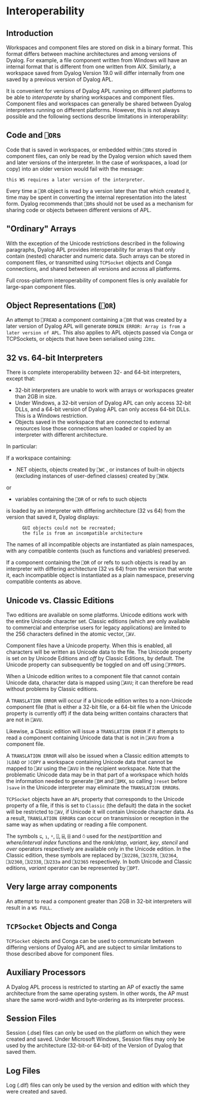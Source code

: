 <h1 class="heading"><span class="name">Interoperability</span></h1>

## Introduction

Workspaces and component files are stored on disk in a binary format. This format differs between machine architectures and among versions of Dyalog. For example, a file component written from Windows will have an internal format that is different from one written from AIX. Similarly, a workspace saved from Dyalog Version 19.0 will differ internally from one saved by a previous version of Dyalog APL.

It is convenient for versions of Dyalog APL running on different platforms to be able to
*interoperate* by sharing workspaces and component files. Component files and workspaces can generally be shared between Dyalog interpreters running on different platforms. However, this is not always possible and the following sections describe limitations in interoperability:

## Code and `⎕OR`s

Code that is saved in workspaces, or embedded within `⎕OR`s stored in component files, can only be read by the Dyalog version which saved them and later versions of the interpreter. In the case of workspaces, a load (or copy) into an older version would fail with the message:
```apl
this WS requires a later version of the interpreter.
```

Every time a  `⎕OR` 
object is read by a version later than that which created it, time may be spent in converting the internal representation into the latest form.  Dyalog recommends that  `⎕OR`s should not be used as a mechanism for sharing code or objects between different versions of APL.

## "Ordinary" Arrays

With the exception of the Unicode restrictions described in the following paragraphs, Dyalog APL provides interoperability for arrays that only contain (nested) character and numeric data. Such arrays can be stored in component files, or transmitted using
`TCPSocket` objects and Conga connections, and shared between all versions and across all platforms.

Full cross-platform interoperability of component files is only available for large-span component files.

## Object Representations (`⎕OR`)

An attempt to `⎕FREAD` a component containing a `⎕OR` that was created by a later version of Dyalog APL will generate `DOMAIN ERROR: Array is from a later version of APL`. This also applies to APL objects passed via Conga or TCPSockets, or objects that have been serialised using `220⌶`.

## 32 vs. 64-bit Interpreters

There is complete interoperability between 32- and 64-bit interpreters, except that:

- 32-bit interpreters are unable to work with arrays or workspaces greater than 2GB in size.
- Under Windows, a 32-bit version of Dyalog APL can only access 32-bit DLLs, and a 64-bit version of Dyalog APL can only access 64-bit DLLs. This is a Windows restriction.
- Objects saved in the workspace that are connected to external resources lose those connections when loaded or copied by an interpreter with different architecture.

In particular:

If a workspace containing:

- .NET objects, objects created by `⎕WC` , or instances of built-in objects (excluding instances of user-defined classes) created by `⎕NEW`.

or

- variables containing the `⎕OR` of or refs to such objects

is loaded by an interpreter with differing architecture (32 vs 64) from the version that saved it, Dyalog displays:

```apl
      GUI objects could not be recreated;
      the file is from an incompatible architecture
```

The names of all incompatible objects are instantiated as plain namespaces, with any compatible contents (such as functions and variables) preserved.

If a component containing the `⎕OR` of or refs to such objects is read by an interpreter with differing architecture (32 vs 64) from the version that wrote it, each incompatible object is instantiated as a plain namespace, preserving compatible contents as above.

## Unicode vs. Classic Editions

Two editions are available on some platforms. Unicode editions work with the entire Unicode character set. Classic editions (which are only available to commercial and enterprise users for legacy applications) are limited to the 256 characters defined in the atomic vector, `⎕AV`.

Component files have a Unicode property. When this is enabled, all characters will be written as Unicode data to the file. The Unicode property is set *on* by Unicode Editions and *off* by Classic Editions,  by default. The Unicode property can subsequently be toggled on and off using
`⎕FPROPS`.

When a Unicode edition writes to a component file that cannot contain Unicode data, character data is mapped using `⎕AVU`; it can therefore be read without problems by Classic editions.

A `TRANSLATION ERROR` will occur if a Unicode edition writes to a non-Unicode component  file (that is either a 32-bit file, or a 64-bit file when the Unicode property is currently off) if the data being written contains characters that are not in `⎕AVU`.

Likewise, a Classic edition will issue a `TRANSLATION ERROR` if it attempts to read a component containing Unicode data that is not in `⎕AVU` from a component file.

A `TRANSLATION ERROR` will also be issued when a Classic edition attempts to `)LOAD` or `)COPY` a workspace containing Unicode data that cannot be mapped to `⎕AV` using the `⎕AVU` in the recipient workspace. Note that the problematic Unicode data may be in that part of a workspace which holds the information needed to generate `⎕DM` and `⎕DMX`, so calling `)reset` before `)save` in the Unicode interpreter may eliminate the `TRANSLATION ERROR`s.

`TCPSocket` objects have an `APL` property that corresponds to the Unicode property of a file, if this is set to `Classic` (the default) the data in the socket will be restricted to `⎕AV`, if Unicode it will contain Unicode character data. As a result, `TRANSLATION ERROR`s can occur on transmission or reception in the same way as when updating or reading a file component.

The symbols `⊆`, `⍸`, `⍤`, `⍠`, `⌸`, `⌺` and `⍥`  used for the *nest/partition* and *where/interval index* functions and the *rank/atop*, *variant*, *key*, *stencil* and *over* operators respectively are available only in the Unicode edition. In the Classic edition, these symbols are replaced by `⎕U2286`, `⎕U2378`, `⎕U2364`, `⎕U2360`, `⎕U2338`, `⎕U233a` and `⎕U2365` respectively. In both Unicode and Classic editions, *variant* operator can be represented by `⎕OPT`.

## Very large array components

An attempt to read
a component greater than 2GB in 32-bit interpreters will result in a `WS FULL`.

## `TCPSocket` Objects and Conga

`TCPSocket` objects and Conga can be used to communicate between differing versions of Dyalog APL and are subject to similar limitations to those described above for component files.

## Auxiliary Processors

A Dyalog APL process is restricted to starting an AP of exactly the same architecture from the same operating system. In other words, the AP must share the same word-width and byte-ordering as its interpreter process.

## Session Files

Session (.dse) files can only be used on the platform on which they were created and
saved. Under Microsoft Windows, Session files may only be used by the  architecture (32-bit-or 64-bit) of the Version of Dyalog that saved them.

## Log Files

Log (.dlf) files can only be used by the version and edition with which they were created and saved.
